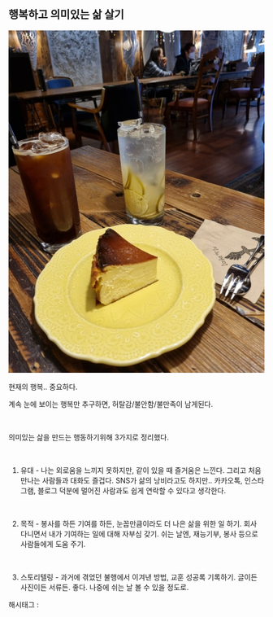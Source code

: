 ## 행복하고 의미있는 삶 살기

![0](./asset/0.png)

현재의 행복.. 중요하다.

계속 눈에 보이는 행복만 추구하면, 허탈감/불안함/불만족이 남게된다.

​

의미있는 삶을 만드는 행동하기위해 3가지로 정리했다.

​

1. 유대 - 나는 외로움을 느끼지 못하지만, 같이 있을 때 즐거움은 느낀다. 그리고 처음 만나는 사람들과 대화도 즐겁다. SNS가 삶의 낭비라고도 하지만.. 카카오톡, 인스타그램, 블로그 덕분에 멀어진 사람과도 쉽게 연락할 수 있다고 생각한다.

​

2. 목적 - 봉사를 하든 기여를 하든, 눈꼽만큼이라도 더 나은 삶을 위한 일 하기. 회사 다니면서 내가 기여하는 일에 대해 자부심 갖기. 쉬는 날엔, 재능기부, 봉사 등으로 사람들에게 도움 주기.

​

3. 스토리텔링 - 과거에 겪었던 불행에서 이겨낸 방법, 교훈 성공록 기록하기. 글이든 사진이든 서류든. 좋다. 나중에 쉬는 날 볼 수 있을 정도로.

 해시태그 : 